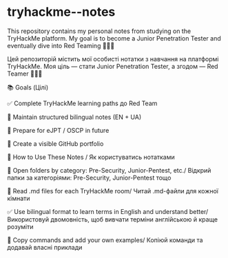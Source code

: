 # tryhackme--notes
This repository contains my personal notes from studying on the TryHackMe platform. My goal is to become a Junior Penetration Tester and eventually dive into Red Teaming 🧑‍💻🔐

Цей репозиторій містить мої особисті нотатки з навчання на платформі TryHackMe. Моя ціль — стати Junior Penetration Tester, а згодом — Red Teamer 🧑‍💻🔐

📚 Goals (Цілі)

✅ Complete TryHackMe learning paths до Red Team

📓 Maintain structured bilingual notes (EN + UA)

🧠 Prepare for eJPT / OSCP in future

🧾 Create a visible GitHub portfolio


📖 How to Use These Notes / Як користуватись нотатками

📁 Open folders by category: Pre-Security, Junior-Pentest, etc./ Відкрий папки за категоріями: Pre-Security, Junior-Pentest тощо

📄 Read .md files for each TryHackMe room/ Читай .md-файли для кожної кімнати

✅ Use bilingual format to learn terms in English and understand better/ Використовуй двомовність, щоб вивчати терміни англійською й краще розуміти

📌 Copy commands and add your own examples/ Копіюй команди та додавай власні приклади
